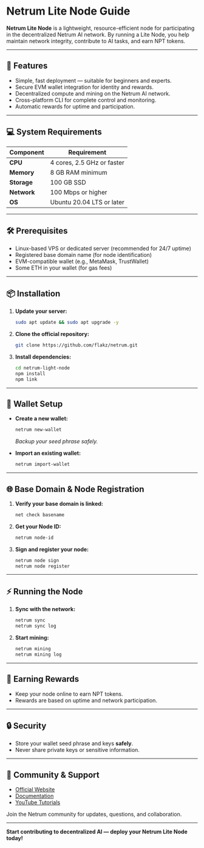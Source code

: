 # Netrum Lite Node Guide

**Netrum Lite Node** is a lightweight, resource-efficient node for participating in the decentralized Netrum AI network. By running a Lite Node, you help maintain network integrity, contribute to AI tasks, and earn NPT tokens.

---

## 🚀 Features

- Simple, fast deployment — suitable for beginners and experts.
- Secure EVM wallet integration for identity and rewards.
- Decentralized compute and mining on the Netrum AI network.
- Cross-platform CLI for complete control and monitoring.
- Automatic rewards for uptime and participation.

---

## 💻 System Requirements

| Component | Requirement |
|-----------|-------------|
| **CPU** | 4 cores, 2.5 GHz or faster |
| **Memory** | 8 GB RAM minimum |
| **Storage** | 100 GB SSD |
| **Network** | 100 Mbps or higher |
| **OS** | Ubuntu 20.04 LTS or later |

---

## 🛠 Prerequisites

- Linux-based VPS or dedicated server (recommended for 24/7 uptime)
- Registered base domain name (for node identification)
- EVM-compatible wallet (e.g., MetaMask, TrustWallet)
- Some ETH in your wallet (for gas fees)

---

## 📦 Installation

1. **Update your server:**
   ```bash
   sudo apt update && sudo apt upgrade -y
   ```

2. **Clone the official repository:**
   ```bash
   git clone https://github.com/flakz/netrum.git
   ```

3. **Install dependencies:**
   ```bash
   cd netrum-light-node
   npm install
   npm link
   ```

---

## 🔐 Wallet Setup

- **Create a new wallet:**
  ```bash
  netrum new-wallet
  ```
  *Backup your seed phrase safely.*

- **Import an existing wallet:**
  ```bash
  netrum import-wallet
  ```

---

## 🌐 Base Domain & Node Registration

1. **Verify your base domain is linked:**
   ```bash
   net check basename
   ```

2. **Get your Node ID:**
   ```bash
   netrum node-id
   ```

3. **Sign and register your node:**
   ```bash
   netrum node sign
   netrum node register
   ```

---

## ⚡ Running the Node

1. **Sync with the network:**
   ```bash
   netrum sync
   netrum sync log
   ```

2. **Start mining:**
   ```bash
   netrum mining
   netrum mining log
   ```

---

## 💸 Earning Rewards

- Keep your node online to earn NPT tokens.
- Rewards are based on uptime and network participation.

---

## 🔒 Security

- Store your wallet seed phrase and keys **safely**.
- Never share private keys or sensitive information.

---

## 🤝 Community & Support

- [Official Website](https://netrumlabs.com)
- [Documentation](https://netrumlabs.com/blog/Netrum-Lite-Node-introduction/)
- [YouTube Tutorials](https://www.youtube.com/@NetrumLabs)

Join the Netrum community for updates, questions, and collaboration.

---

**Start contributing to decentralized AI — deploy your Netrum Lite Node today!**
